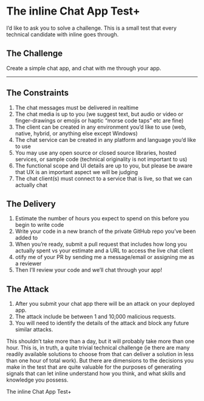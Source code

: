# The inline Chat App Test+

I’d like to ask you to solve a challenge. This is a small test that every technical candidate with inline goes through.

## The Challenge
Create a simple chat app, and chat with me through your app.

---

## The Constraints

1. The chat messages must be delivered in realtime
2. The chat media is up to you (we suggest text, but audio or video or finger-drawings or emojis or haptic “morse code taps” etc are fine)
3. The client can be created in any environment you’d like to use (web, native, hybrid, or anything else except Windows)
4. The chat service can be created in any platform and language you’d like to use
5. You may use any open source or closed source libraries, hosted services, or sample code (technical originality is not important to us)
6. The functional scope and UI details are up to you, but please be aware that UX is an important aspect we will be judging
7. The chat client(s) must connect to a service that is live, so that we can actually chat

## The Delivery

1. Estimate the number of hours you expect to spend on this before you begin to write code
2. Write your code in a new branch of the private GitHub repo you’ve been added to
3. When you’re ready, submit a pull request that includes how long you actually spent vs your estimate and a URL to access the live chat client
4. otify me of your PR by sending me a message/email or assigning me as a reviewer
5. Then I’ll review your code and we’ll chat through your app!

## The Attack

1. After you submit your chat app there will be an attack on your deployed app.
2. The attack include be between 1 and 10,000 malicious requests.
3. You will need to identify the details of the attack and block any future similar attacks.

This shouldn’t take more than a day, but it will probably take more than one hour. This is, in truth, a quite trivial technical challenge (ie there are many readily available solutions to choose from that can deliver a solution in less than one hour of total work). But there are dimensions to the decisions you make in the test that are quite valuable for the purposes of generating signals that can let inline understand how you think, and what skills and knowledge you possess.

The inline Chat App Test+
